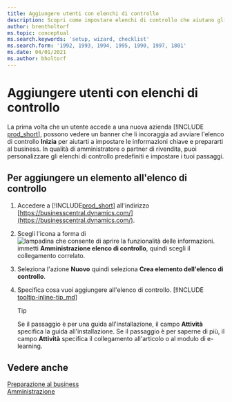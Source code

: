 ```yaml
---
title: Aggiungere utenti con elenchi di controllo
description: Scopri come impostare elenchi di controllo che aiutano gli utenti a iniziare a utilizzare Business Central.
author: brentholtorf
ms.topic: conceptual
ms.search.keywords: 'setup, wizard, checklist'
ms.search.form: '1992, 1993, 1994, 1995, 1990, 1997, 1801'
ms.date: 04/01/2021
ms.author: bholtorf
---
```

# Aggiungere utenti con elenchi di controllo

La prima volta che un utente accede a una nuova azienda [!INCLUDE [prod_short](includes/prod_short.md)], possono vedere un banner che li incoraggia ad avviare l'elenco di controllo **Inizia** per aiutarti a impostare le informazioni chiave e prepararti al business. In qualità di amministratore o partner di rivendita, puoi personalizzare gli elenchi di controllo predefiniti e impostare i tuoi passaggi.

## Per aggiungere un elemento all'elenco di controllo

1. Accedere a [!INCLUDE[prod_short](includes/prod_short.md)] all'indirizzo [https://businesscentral.dynamics.com/](https://businesscentral.dynamics.com/).

2. Scegli l'icona a forma di ![lampadina che consente di aprire la funzionalità delle informazioni.](media/ui-search/search_small.png "Informazioni sull'operazione che si desidera eseguire") immetti **Amministrazione elenco di controllo**, quindi scegli il collegamento correlato.  

3. Seleziona l'azione **Nuovo** quindi seleziona **Crea elemento dell'elenco di controllo**.  

4. Specifica cosa vuoi aggiungere all'elenco di controllo. [!INCLUDE [tooltip-inline-tip_md](includes/tooltip-inline-tip_md.md)]

    > [!TIP]
    > Se il passaggio è per una guida all'installazione, il campo **Attività** specifica la guida all'installazione. Se il passaggio è per saperne di più, il campo **Attività** specifica il collegamento all'articolo o al modulo di e-learning.

## Vedere anche

[Preparazione al business](ui-get-ready-business.md)  
[Amministrazione](admin-setup-and-administration.md)  
